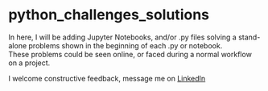 # python_challenges_solutions

In here, I will be adding Jupyter Notebooks, and/or .py files solving a stand-alone problems shown in the beginning of each .py or notebook. <br /> These problems could be seen online, or faced during a normal workflow on a project. 

I welcome constructive feedback, message me on [LinkedIn](https://www.linkedin.com/in/haya-toumy/)
